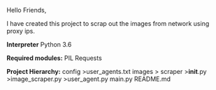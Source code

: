 Hello Friends,

I have created this project to scrap out the images from network using proxy ips.

**Interpreter** 
Python 3.6

**Required modules:**
    PIL
    Requests

**Project Hierarchy:**
    config
        >user_agents.txt
    images
        >
    scraper
        >__init__.py
        >image_scraper.py
        >user_agent.py
    main.py
    README.md
